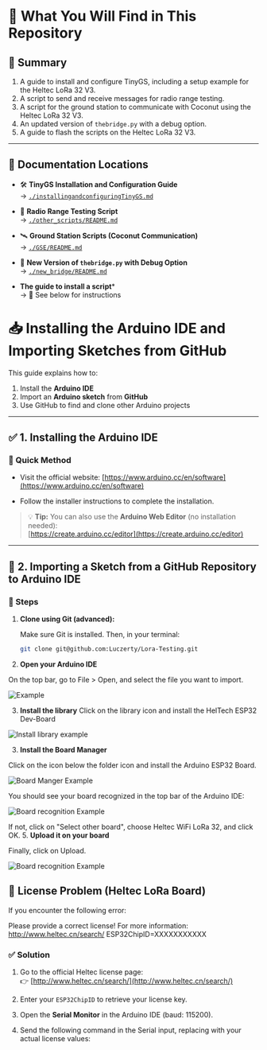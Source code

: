 # 📁 What You Will Find in This Repository

## 📌 Summary

1. A guide to install and configure TinyGS, including a setup example for the Heltec LoRa 32 V3.
2. A script to send and receive messages for radio range testing.
3. A script for the ground station to communicate with Coconut using the Heltec LoRa 32 V3.
4. An updated version of `thebridge.py` with a debug option.
5.  A guide to flash the scripts on  the Heltec LoRa 32 V3.

---

## 📄 Documentation Locations

- 🛠️ **TinyGS Installation and Configuration Guide**  
  → [`./installingandconfiguringTinyGS.md`](./installingandconfiguringTinyGS.md)

- 📡 **Radio Range Testing Script**  
  → [`./other_scripts/README.md`](./other_scripts/README.md)

- 🛰️ **Ground Station Scripts (Coconut Communication)**  
  → [`./GSE/README.md`](./GSE/README.md)

- 🧩 **New Version of `thebridge.py` with Debug Option**  
  → [`./new_bridge/README.md`](./new_bridge/README.md)

-  **The guide to install a script***  
  → 🔽 See below for instructions


# 📥 Installing the Arduino IDE and Importing Sketches from GitHub

This guide explains how to:

1. Install the **Arduino IDE**
2. Import an **Arduino sketch** from **GitHub**
3. Use GitHub to find and clone other Arduino projects

---

## ✅ 1. Installing the Arduino IDE

### 🔗 Quick Method

- Visit the official website: [https://www.arduino.cc/en/software](https://www.arduino.cc/en/software)

- Follow the installer instructions to complete the installation.

> 💡 **Tip:** You can also use the **Arduino Web Editor** (no installation needed):  
> [https://create.arduino.cc/editor](https://create.arduino.cc/editor)

---

## 📁 2. Importing a Sketch from a GitHub Repository to Arduino IDE

### 🧭 Steps

1. **Clone using Git (advanced):**

   Make sure Git is installed. Then, in your terminal:

   ```bash
   git clone git@github.com:Luczerty/Lora-Testing.git

2. **Open your Arduino IDE**

On the top bar, go to File > Open, and select the file you want to import.

![Example](./doc/cp.png)

3. **Install the library**
Click on the library icon  and install the HelTech ESP32 Dev-Board

![Install library example](./doc/library.png)

3. **Install the Board Manager**

Click on the icon below the folder icon and install the Arduino ESP32 Board.

![Board Manger Example](./doc/boardmanager.png)

You should see your board recognized in the top bar of the Arduino IDE:

![Board recognition Example](./doc/BoardReco.png)

If not, click on "Select other board", choose Heltec WiFi LoRa 32, and click OK.
5. **Upload it on your board**

Finally, click on Upload.

![Board recognition Example](./doc/upload.png)

## 🔐 License Problem (Heltec LoRa Board)

If you encounter the following error:


Please provide a correct license! For more information:
http://www.heltec.cn/search/
ESP32ChipID=XXXXXXXXXXX


### ✅ Solution

1. Go to the official Heltec license page:  
   👉 [http://www.heltec.cn/search/](http://www.heltec.cn/search/)

2. Enter your `ESP32ChipID` to retrieve your license key.

3. Open the **Serial Monitor** in the Arduino IDE (baud: 115200).

4. Send the following command in the Serial input, replacing with your actual license values:
